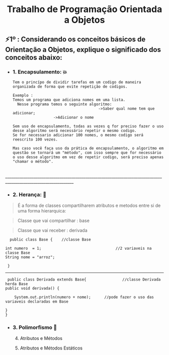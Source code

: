 <h1 align="center">Trabalho de Programação Orientada a  Objetos</h1>

<h2>⚡1º : Considerando os conceitos básicos de Orientação a Objetos, explique o significado dos conceitos abaixo:</h2>

- <h3> 1. Encapsulamento:  💥</h3>

      Tem o princípo de dividir tarefas em um codigo de maneira organizada de forma que evite repetição de codigos.
      
      Exemplo :
      Temos um programa que adiciona nomes em uma lista.
        Nesse programa temos o seguinte algoritmo:
	                                        ->Saber qual nome tem que adicionar;
						->Adicionar o nome
      
      Sem uso de encapsulamento, todas as vezes q for preciso fazer o uso desse algoritmo será necessário repetir o mesmo codigo. 
      Se for necessario adicionar 100 nomes, o mesmo codigo será reescrito 100 vezes.
      
      Mas caso você faça uso da prática de encapsulamento, o algoritmo em questão se tornará um "método", com isso sempre que for necessário o uso desse algoritmo em vez de repetir codigo, será preciso apenas "chamar o método".
      
</br>
________________________________________________________________________________________________________________
</br>

- <h3>2. Herança:  💫</h3>
> <p>É a forma de classes compartilharem atributos e metodos entre si de uma forma hierarquica:</p>

> <p>Classe que vai compartilhar : base </p>

> <p>Classe que vai receber : derivada </p>
  
      public class Base {    //classe Base
	
	int numero  = 1;                                 //2 variaveis na classe Base
	String nome = "arroz";   
	
     }
     
________________________________________________________________________________________________________________
     
     public class Derivada extends Base{                //classe Derivada herda Base
	public void derivada() {
		
		System.out.println(numero + nome);      //pode fazer o uso das variaveis declaradas em Base
		
	}
    }
- <h3>3. Polimorfismo  🐸</h3>
     
    
    
    
    
    4. Atributos e Métodos
    
    5. Atributos e Métodos Estáticos





